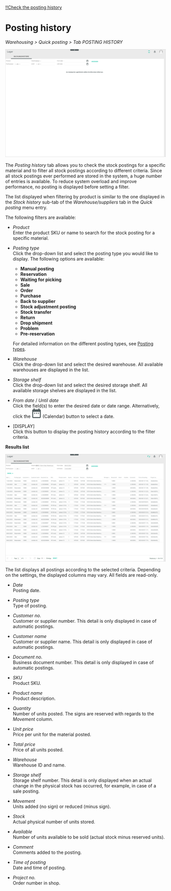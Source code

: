 [!!Check the posting history](../Operation/03_CheckPostingHistory.md)

# Posting history

*Warehousing > Quick posting > Tab POSTING HISTORY*

![Posting history](../../Assets/Screenshots/RetailSuiteWarehousing/PostingHistory/PostingHistory.png "[Posting history]")

The *Posting history* tab allows you to check the stock postings for a specific material and to filter all stock postings according to different criteria. Since all stock postings ever performed are stored in the system, a huge number of entries is available. To reduce system overload and improve performance, no posting is displayed before setting a filter.

The list displayed when filtering by product is similar to the one displayed in the *Stock history* sub-tab of the *Warehouse/suppliers* tab in the *Quick posting* menu entry. 

The following filters are available:

- *Product*  
    Enter the product SKU or name to search for the stock posting for a specific material. 

- *Posting type*  
    Click the drop-down list and select the posting type you would like to display. The following options are available: 
    - **Manual posting**
    - **Reservation**   
    - **Waiting for picking**
    - **Sale**  
    - **Order**   
    - **Purchase**  
    - **Back to supplier**
    - **Stock adjustment posting**  
    - **Stock transfer**  
    - **Return**  
    - **Drop shipment** 
    - **Problem**  
    - **Pre-reservation**  

    For detailed information on the different posting types, see [Posting types](../Operation/03_CheckPostingHistory.md#posting-types). 

- *Warehouse*  
    Click the drop-down list and select the desired warehouse. All available warehouses are displayed in the list.

- *Storage shelf*  
    Click the drop-down list and select the desired storage shelf. All available storage shelves are displayed in the list.

- *From date* / *Until date*  
    Click the field(s) to enter the desired date or date range. Alternatively, click the ![Calendar](../../Assets/Icons/Calendar.png "[Calendar]") (Calendar) button to select a date.  

- [DISPLAY]  
    Click this button to display the posting history according to the filter criteria.


**Results list**

![Posting history](../../Assets/Screenshots/RetailSuiteWarehousing/PostingHistory/CombinedFilterPostingHistory.png "[Posting history]")

The list displays all postings according to the selected criteria. Depending on the settings, the displayed columns may vary. All fields are read-only.

- *Date*  
    Posting date.

- *Posting type*  
    Type of posting.

- *Customer no.*  
    Customer or supplier number. This detail is only displayed in case of automatic postings. 

- *Customer name*  
    Customer or supplier name. This detail is only displayed in case of automatic postings. 

- *Document no.*  
    Business document number. This detail is only displayed in case of automatic postings. 

- *SKU*  
    Product SKU.

- *Product name*  
    Product description.

- *Quantity*  
    Number of units posted. The signs are reserved with regards to the *Movement* column.

- *Unit price*  
    Price per unit for the material posted.

- *Total price*  
    Price of all units posted.

- *Warehouse*   
    Warehouse ID and name.

- *Storage shelf*   
    Storage shelf number. This detail is only displayed when an actual change in the physical stock has occurred, for example, in case of a sale posting. 

- *Movement*  
    Units added (no sign) or reduced (minus sign).

- *Stock*  
    Actual physical number of units stored.

- *Available*  
    Number of units available to be sold (actual stock minus reserved units).

- *Comment*  
    Comments added to the posting.

- *Time of posting*  
    Date and time of posting.

- *Project no.*  
    Order number in shop.







